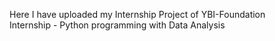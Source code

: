 Here I have uploaded my Internship Project of YBI-Foundation <br>
Internship - Python programming with Data Analysis 
